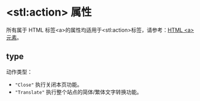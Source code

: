 # &lt;stl:action&gt; 属性

所有属于 HTML 标签&lt;a&gt;的属性均适用于&lt;stl:action&gt;标签，请参考：[HTML &lt;a&gt; 元素](/reference_html/a)。

## type

动作类型：

- `"Close"` 执行关闭本页功能。
- `"Translate"` 执行整个站点的简体/繁体文字转换功能。

